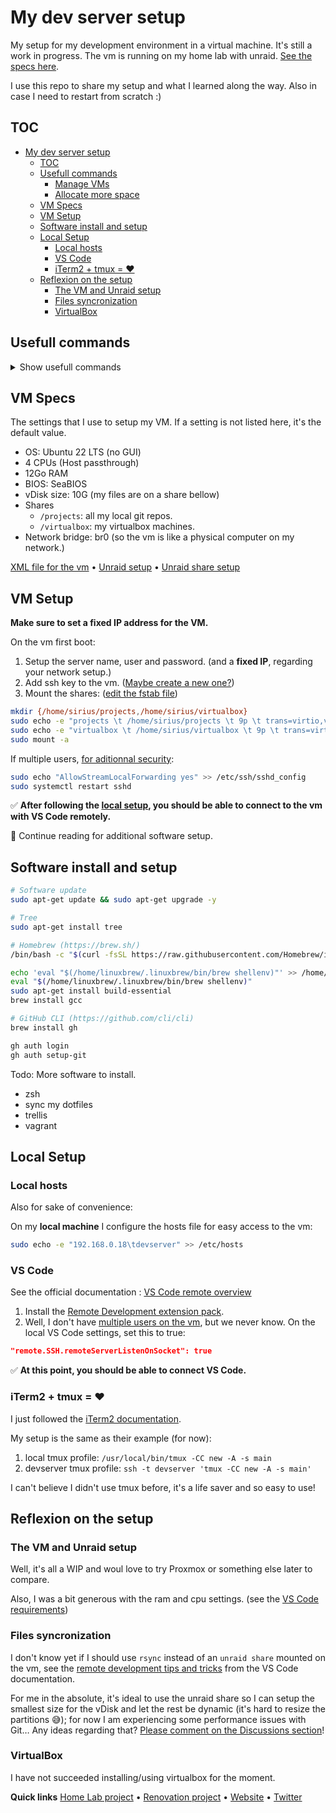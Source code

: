 # My dev server setup

My setup for my development environment in a virtual machine. It's still a work in progress. The vm is running on my home lab with unraid. [See the specs here]().

I use this repo to share my setup and what I learned along the way. Also in case I need to restart from scratch :)

## TOC

- [My dev server setup](#my-dev-server-setup)
  - [TOC](#toc)
  - [Usefull commands](#usefull-commands)
    - [Manage VMs](#manage-vms)
    - [Allocate more space](#allocate-more-space)
  - [VM Specs](#vm-specs)
  - [VM Setup](#vm-setup)
  - [Software install and setup](#software-install-and-setup)
  - [Local Setup](#local-setup)
    - [Local hosts](#local-hosts)
    - [VS Code](#vs-code)
    - [iTerm2 + tmux = ❤️](#iterm2--tmux--️)
  - [Reflexion on the setup](#reflexion-on-the-setup)
    - [The VM and Unraid setup](#the-vm-and-unraid-setup)
    - [Files syncronization](#files-syncronization)
    - [VirtualBox](#virtualbox)

## Usefull commands

<details>

<summary>Show usefull commands</summary>

### Manage VMs

```bash
virsh list --all
virsh start <vmname>
virsh shutdown <vmname>
```

### Allocate more space

```bash
qemu-img info <image>
qemu-img resize <image> <size>G
```

</details>

## VM Specs

The settings that I use to setup my VM. If a setting is not listed here, it's the default value.

- OS: Ubuntu 22 LTS (no GUI)
- 4 CPUs (Host passthrough)
- 12Go RAM
- BIOS: SeaBIOS
- vDisk size: 10G (my files are on a share bellow)
- Shares
  - `/projects`: all my local git repos.
  - `/virtualbox`: my virtualbox machines.
- Network bridge: br0 (so the vm is like a physical computer on my network.)

[XML file for the vm](/devserver_ubuntu.xml) • [Unraid setup]() • [Unraid share setup]()

## VM Setup

**Make sure to set a fixed IP address for the VM.**

On the vm first boot:

1. Setup the server name, user and password. (and a **fixed IP**, regarding your network setup.)
2. Add ssh key to the vm. ([Maybe create a new one?](https://code.visualstudio.com/docs/remote/troubleshooting#_improving-your-security-with-a-dedicated-key))
3. Mount the shares: ([edit the fstab file](https://forums.unraid.net/topic/71600-unraid-vm-shares/?do=findComment&comment=658008))

```bash
mkdir {/home/sirius/projects,/home/sirius/virtualbox}
sudo echo -e "projects \t /home/sirius/projects \t 9p \t trans=virtio,version=9p2000.L,_netdev,rw 0 0" >> /etc/fstab
sudo echo -e "virtualbox \t /home/sirius/virtualbox \t 9p \t trans=virtio,version=9p2000.L,_netdev,rw 0 0" >> /etc/fstab
sudo mount -a
```

If multiple users, [for aditionnal security](https://code.visualstudio.com/docs/remote/troubleshooting#_improving-security-on-multi-user-servers):

```bash
sudo echo "AllowStreamLocalForwarding yes" >> /etc/ssh/sshd_config
sudo systemctl restart sshd
```

✅ **After following the [local setup](#local-setup), you should be able to connect to the vm with VS Code remotely.**

👀 Continue reading for additional software setup.

## Software install and setup

```bash
# Software update
sudo apt-get update && sudo apt-get upgrade -y

# Tree
sudo apt-get install tree

# Homebrew (https://brew.sh/)
/bin/bash -c "$(curl -fsSL https://raw.githubusercontent.com/Homebrew/install/HEAD/install.sh)"

echo 'eval "$(/home/linuxbrew/.linuxbrew/bin/brew shellenv)"' >> /home/sirius/.bash_profile
eval "$(/home/linuxbrew/.linuxbrew/bin/brew shellenv)"
sudo apt-get install build-essential
brew install gcc

# GitHub CLI (https://github.com/cli/cli)
brew install gh

gh auth login
gh auth setup-git
```

Todo: More software to install.

- zsh
- sync my dotfiles
- trellis
- vagrant

## Local Setup

### Local hosts

Also for sake of convenience:

On my **local machine** I configure the hosts file for easy access to the vm:

```bash
sudo echo -e "192.168.0.18\tdevserver" >> /etc/hosts
```

### VS Code

See the official documentation : [VS Code remote overview](https://code.visualstudio.com/docs/remote/remote-overview)

1. Install the [Remote Development extension pack](https://marketplace.visualstudio.com/items?itemName=ms-vscode-remote.vscode-remote-extensionpack).
2. Well, I don't have [multiple users on the vm](https://code.visualstudio.com/docs/remote/ssh#_ssh-host-setup), but we never know. On the local VS Code settings, set this to true:

```json
"remote.SSH.remoteServerListenOnSocket": true
```

✅ **At this point, you should be able to connect VS Code.**

### iTerm2 + tmux = ❤️

I just followed the [iTerm2 documentation](https://iterm2.com/documentation-tmux-integration.html).

My setup is the same as their example (for now):

1. local tmux profile: `/usr/local/bin/tmux -CC new -A -s main`
2. devserver tmux profile: `ssh -t devserver 'tmux -CC new -A -s main'`

I can't believe I didn't use tmux before, it's a life saver and so easy to use!

## Reflexion on the setup

### The VM and Unraid setup

Well, it's all a WIP and woul love to try Proxmox or something else later to compare.

Also, I was a bit generous with the ram and cpu settings. (see the [VS Code requirements](https://code.visualstudio.com/docs/remote/ssh#_system-requirements))

### Files syncronization

I don't know yet if I should use `rsync` instead of an `unraid share` mounted on the vm, see the [remote development tips and tricks](https://code.visualstudio.com/docs/remote/troubleshooting#_using-rsync-to-maintain-a-local-copy-of-your-source-code) from the VS Code documentation.

For me in the absolute, it's ideal to use the unraid share so I can setup the smallest size for the vDisk and let the rest be dynamic (it's hard to resize the partitions 😅); for now I am experiencing some performance issues with Git… Any ideas regarding that? [Please comment on the Discussions section]()!

### VirtualBox

I have not succeeded installing/using virtualbox for the moment.

**Quick links** [Home Lab project](https://nottin.me/lab) • [Renovation project](https://siriusrenove.fr) • [Website](https://nottin.me) • [Twitter](https://twitter.com/siriusnottin)
